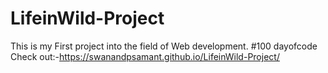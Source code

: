 # LifeinWild-Project
This is my First project into the field of Web development. #100 dayofcode
Check out:-https://swanandpsamant.github.io/LifeinWild-Project/
